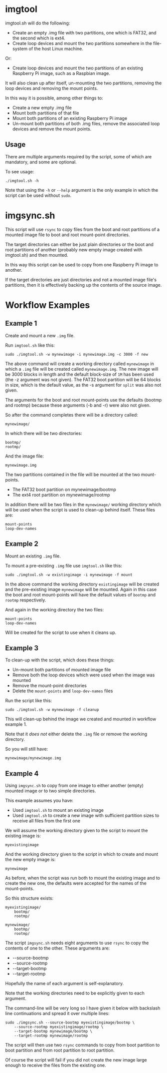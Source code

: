 
imgtool
=======

imgtool.sh will do the following:

* Create an empty .img file with two partitions, one which is FAT32, and the second which is ext4.
* Create loop devices and mount the two partitions somewhere in the file-system of the host Linux 
machine.

Or:

* Create loop devices and mount the two partitions of an existing Raspberry Pi image, such as a 
Raspbian image.

It will also clean up after itself, un-mounting the two partitions, removing the loop devices and 
removing the mount points.

In this way it is possible, among other things to:

* Create a new empty .img file
* Mount both partitions of that file
* Mount both partitions of an existing Raspberry Pi image
* Un-mount both partitions of both .img files, remove the associated loop devices and remove the 
mount points.

Usage
-----

There are multiple arguments required by the script, some of which are mandatory, and some are 
optional.

To see usage:

	./imgtool.sh -h

Note that using the `-h` or `--help` argument is the only example in which the script can be used 
without `sudo`.

imgsync.sh
==========

This script will use `rsync` to copy files from the boot and root partitions of a mounted image file 
to boot and root mount-point directories.

The target directories can either be just plain directories or the boot and root partitions of 
another (probably new empty image created with imgtool.sh) and then mounted.

In this way this script can be used to copy from one Raspberry Pi image to another.

If the target directories are just directories and not a mounted image file's partitions, then it is 
effectively backing up the contents of the source image.

Workflow Examples
=================

Example 1
---------

Create and mount a new `.img` file.

Run `imgtool.sh` like this:

	sudo ./imgtool.sh -w mynewimage -i mynewimage.img -c 3000 -f new

The above command will create a working directory called `mynewimage` in which a `.img` file will be 
created called `mynewimage.img`. The new image will be 3000 blocks in length and the default 
block-size of `1M` has been used (the -z argument was not given). The FAT32 boot partition will be 
64 blocks in size, which is the default value, as the -s argument for `split` was also not given.

The arguments for the boot and root mount-points use the defaults (bootmp and rootmp) because these 
arguments (-b and -r) were also not given.

So after the command completes there will be a directory called:

	mynewimage/

In which there will be two directories:

	bootmp/
	rootmp/

And the image file:

	mynewimage.img

The two partitions contained in the file will be mounted at the two mount-points.

* The FAT32 boot partition on mynewimage/bootmp
* The ext4 root partition on mynewimage/rootmp

In addition there will be two files in the `mynewimage/` working directory which will be used when 
the script is used to clean-up behind itself. These files are:

	mount-points
	loop-dev-names

Example 2
---------

Mount an existing `.img` file.

To mount a pre-existing `.img` file use `imgtool.sh` like this:

	sudo ./imgtool.sh -w existingimage -i mynewimage -f mount

In the above command the working directory `existingimage` will be created and the pre-existing 
image `mynewimage` will be mounted. Again in this case the boot and root mount-points will have the 
default values of `bootmp` and `rootmp` respectively.

And again in the working directory the two files:

	mount-points
	loop-dev-names

Will be created for the script to use when it cleans up.

Example 3
---------

To clean-up with the script, which does these things:

* Un-mount both partitions of  mounted image file
* Remove both the loop devices which were used when the image was mounted
* Remove the mount-point directories
* Delete the `mount-points` and `loop-dev-names` files

Run the script like this:

	sudo ./imgtool.sh -w mynewimage -f cleanup

This will clean-up behind the image we created and mounted in workflow example 1.

Note that it *does not* either delete the `.img` file or remove the working directory.

So you will still have:

	mynewimage/mynewimage.img

Example 4
---------

Using `imgsync.sh` to copy from one image to either another (empty) mounted image or to two simple 
directories.

This example assumes you have:

* Used `imgtool.sh` to mount an existing image
* Used `imgtool.sh` to create a new image with sufficient partition sizes to receive all files from 
the first one

We will assume the working directory given to the script to mount the existing image is:

	myexistingimage

And the working directory given to the script in which to create and mount the new empty image is:

	mynewimage

As before, when the script was run both to mount the existing image and to create the new one, the 
defaults were accepted for the names of the mount-points.

So this structure exists:

	myexistingimage/
		bootmp/
		rootmp/

	mynewimage/
		bootmp/
		rootmp/

The script `imgsync.sh` needs eight arguments to use `rsync` to copy the contents of one to the 
other. These arguments are:

* --source-bootmp
* --source-rootmp
* --target-bootmp
* --target-rootmp

Hopefully the name of each argument is self-explanatory.

Note that the working directories need to be explicitly given to each argument.

The command-line will be very long so I have given it below with backslash line continuations and 
spread it over multiple lines:

	sudo ./imgsync.sh --source-bootmp myexistingimage/bootmp \
		--source-rootmp myexistingimage/rootmp \
		--target-bootmp mynewimage/bootmp \
		--target-rootmp mynewimage/rootmp

The script will then use two `rsync` commands to copy from boot partition to boot partition and from 
root partition to root partition.

Of course the script will fail if you did not create the new image large enough to receive the files 
from the existing one.





